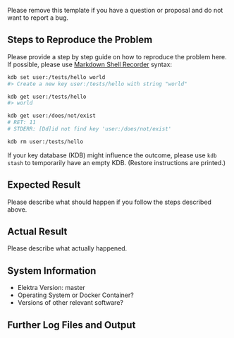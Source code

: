 Please remove this template if you have
a question or proposal and do not want
to report a bug.

## Steps to Reproduce the Problem

Please provide a step by step guide on how to reproduce the problem here. If possible, please use
[Markdown Shell Recorder](https://master.libelektra.org/tests/shell/shell_recorder/tutorial_wrapper)
syntax:

```sh
kdb set user:/tests/hello world
#> Create a new key user:/tests/hello with string "world"

kdb get user:/tests/hello
#> world

kdb get user:/does/not/exist
# RET: 11
# STDERR: [Dd]id not find key 'user:/does/not/exist'

kdb rm user:/tests/hello
```

If your key database (KDB) might influence the outcome, please use `kdb stash`
to temporarily have an empty KDB. (Restore instructions are printed.)

## Expected Result

Please describe what should happen if you follow the steps described above.

## Actual Result

Please describe what actually happened.

## System Information

- Elektra Version: master
- Operating System or Docker Container?
- Versions of other relevant software?

## Further Log Files and Output
